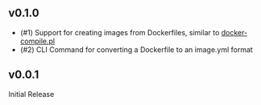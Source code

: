v0.1.0
------
- (#1) Support for creating images from Dockerfiles, similar to [docker-compile.pl](http://3ofcoins.net/2013/09/22/flat-docker-images/)
- (#2) CLI Command for converting a Dockerfile to an image.yml format

v0.0.1
------
Initial Release